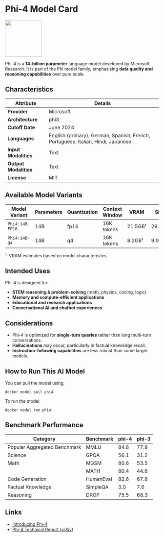# Phi-4 Model Card

<img src="https://github.com/jalonsogo/model-cards/blob/4c39899ef2d3eff3bfe28253b557283c8933c811/logos/microsoft.svg" width="120" />

Phi-4 is a **14-billion parameter** language model developed by Microsoft Research. It is part of the Phi model family, emphasizing **data quality and reasoning capabilities** over pure scale.

## Characteristics

| Attribute             | Details       |
|---------------------- |--------------|
| **Provider**          | Microsoft     |
| **Architecture**      | phi3          |
| **Cutoff Date**       | June 2024 |
| **Languages**         | English (primary), German, Spanish, French, Portuguese, Italian, Hindi, Japanese |
| **Input Modalities**  | Text          |
| **Output Modalities** | Text          |
| **License**           | MIT           |

## Available Model Variants

| Model Variant     | Parameters | Quantization   | Context Window | VRAM     | Size   | Download |
|------------------ |----------- |--------------- |--------------- |--------- |------- |--------- |
| `Phi4:14B-FP16`   | 14B        | fp16           | 16K tokens     |  21.5GB¹ | 29.3GB | Link     |
| `Phi4:14B-Q4`     | 14B        | q4             | 16K tokens     |  8.2GB¹  | 9.05GB | Link     |
¹: VRAM estimates based on model characteristics.

## Intended Uses

Phi-4 is designed for:
- **STEM reasoning & problem-solving** (math, physics, coding, logic)
- **Memory and compute-efficient applications**
- **Educational and research applications**
- **Conversational AI and chatbot experiences**

## Considerations

- Phi-4 is optimized for **single-turn queries** rather than long multi-turn conversations.
- **Hallucinations** may occur, particularly in factual knowledge recall.
- **Instruction-following capabilities** are less robust than some larger models.

## How to Run This AI Model

You can pull the model using:
```
docker model pull phi4
```

To run the model:
```
docker model run phi4
```

## Benchmark Performance

| Category                     | Benchmark  | phi-4 | phi-3  |
|------------------------------|------------|-------|--------|
| Popular Aggregated Benchmark | MMLU       | 84.8  | 77.9   |
| Science                      | GPQA       | 56.1  | 31.2   |
| Math                         | MGSM       | 80.6  | 53.5   |
|                              | MATH       | 80.4  | 44.6   |
| Code Generation              | HumanEval  | 82.6  | 67.8   |
| Factual Knowledge            | SimpleQA   | 3.0   | 7.6    |
| Reasoning                    | DROP       | 75.5  | 68.3   |



## Links
- [Introducing Phi-4](https://techcommunity.microsoft.com/blog/aiplatformblog/introducing-phi-4-microsoft%E2%80%99s-newest-small-language-model-specializing-in-comple/4357090)
- [Phi-4 Technical Report (arXiv)](https://arxiv.org/abs/2412.08905)
